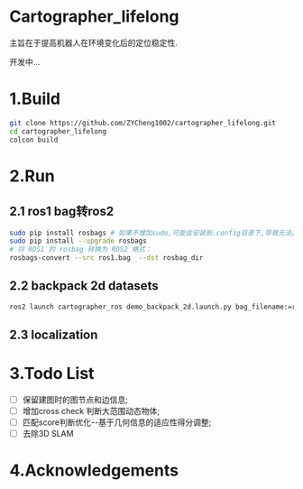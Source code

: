 # Cartographer_lifelong

主旨在于提高机器人在环境变化后的定位稳定性.

开发中...

# 1.Build

```bash
git clone https://github.com/ZYCheng1002/cartographer_lifelong.git
cd cartographer_lifelong
colcon build
```

# 2.Run

## 2.1 ros1 bag转ros2

```bash
sudo pip install rosbags # 如果不增加sudo,可能会安装到.config目录下,导致无法找到rosbags-convert命令
sudo pip install --upgrade rosbags
# 将 ROS1 的 rosbag 转换为 ROS2 格式： 
rosbags-convert --src ros1.bag  --dst rosbag_dir
```

## 2.2 backpack 2d datasets

```bash
ros2 launch cartographer_ros demo_backpack_2d.launch.py bag_filename:=rosbag_dir
```

## 2.3 localization

# 3.Todo List

- [ ] 保留建图时的图节点和边信息;
- [ ] 增加cross check 判断大范围动态物体;
- [ ] 匹配score判断优化--基于几何信息的适应性得分调整;
- [ ] 去除3D SLAM

# 4.Acknowledgements


